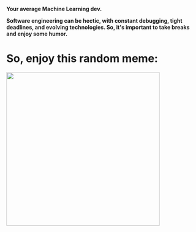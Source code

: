 <b>Your average Machine Learning dev.</b>

<b>Software engineering can be hectic, with constant debugging, tight deadlines, and evolving technologies. So, it's important to take breaks and enjoy some humor. </b>
# So, enjoy this random meme:
<img src='https://memer-new.vercel.app/' style="height: 400px;"/>
